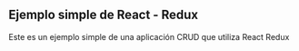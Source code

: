 ## Ejemplo simple de React - Redux

Este es un ejemplo simple de una aplicación CRUD que utiliza React Redux

